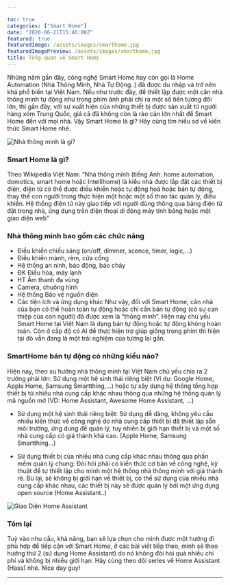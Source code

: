 ```yaml
---

toc: true
categories: ["Smart Home"]
date: "2020-06-21T15:46:00Z"
featured: true
featuredImage: /assets/images/smarthome.jpg
featuredImagePreview: /assets/images/smarthome.jpg
title: Tổng quan về Smart Home
---
```


Những năm gần đây, công nghệ Smart Home hay còn gọi là Home Automation (Nhà Thông Minh, Nhà Tự Động..) đã được du nhập và trở nên khá phổ biến tại Việt Nam. Nếu như trước đây, để thiết lập được một căn nhà thông minh tự động như trong phim ảnh phải chi ra một số tiền tương đối lớn, thì gần đây, với sự xuất hiện của những thiết bị được sản xuất từ người hàng xóm Trung Quốc, giá cả đã không còn là rào cản lớn nhất để Smart Home đến với mọi nhà. Vậy Smart Home là gì? Hãy cùng tìm hiểu sơ về kiến thức Smart Home nhé.

![Nhà thông minh là gì?](/assets/images/smarthome.jpg)

### Smart Home là gì?
Theo Wikipedia Việt Nam: “Nhà thông minh (tiếng Anh: home automation, domotics, smart home hoặc Intellihome) là kiểu nhà được lắp đặt các thiết bị điện, điện tử có thể được điều khiển hoặc tự động hoá hoặc bán tự động, thay thế con người trong thực hiện một hoặc một số thao tác quản lý, điều khiển. Hệ thống điện tử này giao tiếp với người dùng thông qua bảng điện tử đặt trong nhà, ứng dụng trên điện thoại di động máy tính bảng hoặc một giao diện web”

### Nhà thông minh bao gồm các chức năng
* Điều khiển chiếu sáng (on/off, dimmer, scence, timer, logic,…)
* Điều khiển mành, rèm, cửa cổng
* Hệ thống an ninh, báo động, báo cháy
* ĐK Điều hòa, máy lạnh
* HT Âm thanh đa vùng
* Camera, chuông hình
* Hệ thống Bảo vệ nguồn điện
* Các tiện ích và ứng dụng khác
Như vậy, đối với Smart Home, căn nhà của bạn có thể hoàn toàn tự động hoặc chỉ cần bán tự động (có sự can thiệp của con người) đã được xem là “thông minh”. Hiện nay chủ yếu Smart Home tại Việt Nam là dạng bán tự động hoặc tự động không hoàn toàn. Còn ở cấp độ có AI để thực hiện trợ giúp giống trong phim thì hiện tại đó vẫn đang là một trải nghiệm của tương lai gần.

### SmartHome bán tự động có những kiểu nào?

Hiện nay, theo xu hướng nhà thông minh tại Việt Nam chủ yếu chia ra 2 trường phái lớn: Sử dụng một hệ sinh thái riêng biệt (Ví dụ: Google Home, Apple Home, Samsung Smartthing,…) hoặc tự xây dựng hệ thống tổng hợp thiết bị từ nhiều nhà cung cấp khác nhau thông qua những hệ thống quản lý mã nguồn mở (VD: Home Assistant, Awesome Home Assistant, …)

* Sử dụng một hệ sinh thái riêng biệt: Sử dụng dễ dàng, không yêu cầu nhiều kiến thức về công nghệ do nhà cung cấp thiết bị đã thiết lập sẵn môi trường, ứng dung để quản lý, tuy nhiên bị giới hạn thiết bị và một số nhà cung cấp có giá thành khá cao. (Apple Home, Samsung Smartthing…)

* Sử dụng thiết bị của nhiều nhà cung cấp khác nhau thông qua phần mềm quản lý chung: Đòi hỏi phải có kiến thức cơ bản về công nghệ, kỹ thuật để tự thiết lập cho mình một hệ thống nhà thông minh với giá thành rẻ. Bù lại, sẽ không bị giới hạn về thiết bị, có thể sử dụng của nhiều nhà cung cấp khác nhau, các thiết bị này sẽ được quản lý bởi một ứng dụng open source (Home Assistant..)

![Giao Diện Home Assistant](/assets/images/hass-2.png)

### Tóm lại

Tuỳ vào nhu cầu, khả năng, bạn sẽ lựa chọn cho mình được một hướng đi phù hợp để tiếp cận với Smart Home, ở các bài viết tiếp theo, mình sẽ theo hướng thứ 2 (sử dụng Home Assistant) do nó không đòi hỏi quà nhiều chi phí và không bị nhiều giới hạn. Hãy cùng theo dõi series về Home Assistant (Hass) nhé. Nice day guy!

---
